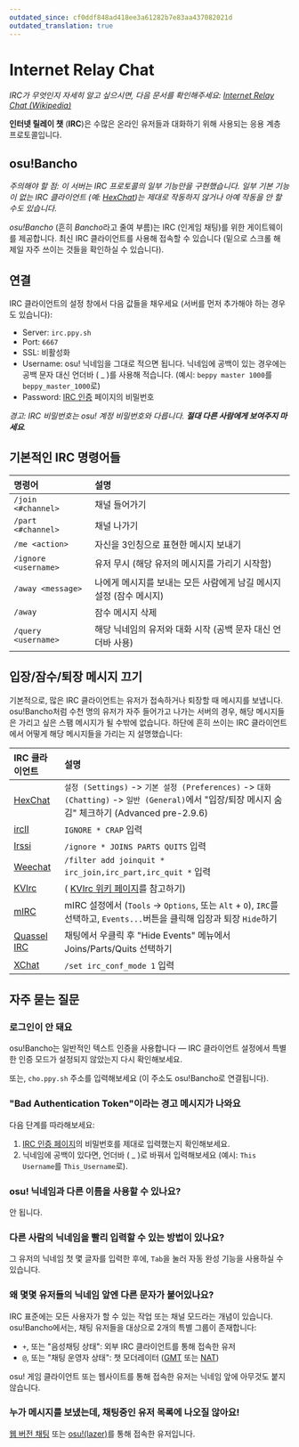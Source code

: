 ```yaml
---
outdated_since: cf0ddf848ad418ee3a61282b7e83aa437082021d
outdated_translation: true
---
```


# Internet Relay Chat

*IRC가 무엇인지 자세히 알고 싶으시면, 다음 문서를 확인해주세요: [Internet Relay Chat (Wikipedia)](https://ko.wikipedia.org/wiki/%EC%9D%B8%ED%84%B0%EB%84%B7_%EB%A6%B4%EB%A0%88%EC%9D%B4_%EC%B1%97)*

**인터넷 릴레이 챗** (**IRC**)은 수많은 온라인 유저들과 대화하기 위해 사용되는 응용 계층 프로토콜입니다.

## osu!Bancho

*주의해야 할 점: 이 서버는 IRC 프로토콜의 일부 기능만을 구현했습니다. 일부 기본 기능이 없는 IRC 클라이언트 (예: [HexChat](https://hexchat.github.io/))는 제대로 작동하지 않거나 아예 작동을 안 할 수도 있습니다.*

*osu!Bancho* (흔히 *Bancho*라고 줄여 부름)는 IRC (인게임 채팅)를 위한 게이트웨이를 제공합니다. 최신 IRC 클라이언트를 사용해 접속할 수 있습니다 (밑으로 스크롤 해 제일 자주 쓰이는 것들을 확인하실 수 있습니다).

## 연결

IRC 클라이언트의 설정 창에서 다음 값들을 채우세요 (서버를 먼저 추가해야 하는 경우도 있습니다):

- Server: `irc.ppy.sh`
- Port: `6667`
- SSL: 비활성화
- Username: osu! 닉네임을 그대로 적으면 됩니다. 닉네임에 공백이 있는 경우에는 공백 문자 대신 언더바 ( _ )를 사용해 적습니다. (예시: `beppy master 1000`를 `beppy_master_1000`로)
- Password: [IRC 인증](https://osu.ppy.sh/p/irc) 페이지의 비밀번호

*경고: IRC 비밀번호는 osu! 계정 비밀번호와 다릅니다. **절대 다른 사람에게 보여주지 마세요**.*

## 기본적인 IRC 명령어들

| 명령어 | 설명 |
| :-- | :-- |
| `/join <#channel>` | 채널 들어가기 |
| `/part <#channel>` | 채널 나가기 |
| `/me <action>` | 자신을 3인칭으로 표현한 메시지 보내기 |
| `/ignore <username>` | 유저 무시 (해당 유저의 메시지를 가리기 시작함) |
| `/away <message>` | 나에게 메시지를 보내는 모든 사람에게 남길 메시지 설정 (잠수 메시지) |
| `/away` | 잠수 메시지 삭제 |
| `/query <username>` | 해당 닉네임의 유저와 대화 시작 (공백 문자 대신 언더바 사용) |

## 입장/잠수/퇴장 메시지 끄기

기본적으로, 많은 IRC 클라이언트는 유저가 접속하거나 퇴장할 때 메시지를 보냅니다. osu!Bancho처럼 수천 명의 유저가 자주 들어가고 나가는 서버의 경우, 해당 메시지들은 가리고 싶은 스팸 메시지가 될 수밖에 없습니다. 하단에 흔히 쓰이는 IRC 클라이언트에서 어떻게 해당 메시지들을 가리는 지 설명했습니다:

| IRC 클라이언트 | 설명 |
| :-- | :-- |
| [HexChat](https://hexchat.github.io/) | `설정 (Settings)` -> `기본 설정 (Preferences)` -> `대화 (Chatting)` -> `일반 (General)`에서  "입장/퇴장 메시지 숨김" 체크하기  (Advanced pre-2.9.6) |
| [ircII](http://www.eterna.com.au/ircii/) | `IGNORE * CRAP` 입력 |
| [Irssi](https://irssi.org) | `/ignore * JOINS PARTS QUITS` 입력 |
| [Weechat](https://weechat.org/) | `/filter add joinquit * irc_join,irc_part,irc_quit *` 입력 |
| [KVIrc](https://www.kvirc.net/) | ( [KVIrc 위키 페이지](https://github.com/kvirc/KVIrc/wiki/FAQ#how-do-i-suppress-join-part-and-quit-messages)를 참고하기) |
| [mIRC](https://www.mirc.com/) | mIRC 설정에서 (`Tools` -> `Options`, 또는 `Alt` + `O`), `IRC`를 선택하고, `Events...`버튼을 클릭해 입장과 퇴장 `Hide`하기 |
| [Quassel IRC](https://quassel-irc.org/) | 채팅에서 우클릭 후 "Hide Events" 메뉴에서 Joins/Parts/Quits 선택하기 |
| [XChat](http://xchat.org/) | `/set irc_conf_mode 1` 입력 |

## 자주 묻는 질문

### 로그인이 안 돼요

osu!Bancho는 일반적인 텍스트 인증을 사용합니다 — IRC 클라이언트 설정에서 특별한 인증 모드가 설정되지 않았는지 다시 확인해보세요.

또는, `cho.ppy.sh` 주소를 입력해보세요 (이 주소도 osu!Bancho로 연결됩니다).

### "Bad Authentication Token"이라는 경고 메시지가 나와요

다음 단계를 따라해보세요:

1. [IRC 인증 페이지](https://osu.ppy.sh/p/irc)의 비밀번호를 제대로 입력했는지 확인해보세요.
2. 닉네임에 공백이 있다면, 언더바 ( _ )로 바꿔서 입력해보세요 (예시: `This Username`를 `This_Username`로).

### osu! 닉네임과 다른 이름을 사용할 수 있나요?

안 됩니다.

### 다른 사람의 닉네임을 빨리 입력할 수 있는 방법이 있나요?

그 유저의 닉네임 첫 몇 글자를 입력한 후에, `Tab`을 눌러 자동 완성 기능을 사용하실 수 있습니다.

### 왜 몇몇 유저들의 닉네임 앞엔 다른 문자가 붙어있나요?

IRC 표준에는 모든 사용자가 할 수 있는 작업 또는 채널 모드라는 개념이 있습니다. osu!Bancho에서는, 채팅 유저들을 대상으로 2개의 특별 그룹이 존재합니다:

- `+`, 또는 "음성채팅 상태": 외부 IRC 클라이언트를 통해 접속한 유저
- `@`, 또는 "채팅 운영자 상태": 챗 모더레이터 ([GMT](/wiki/People/The_Team/Global_Moderation_Team) 또는 [NAT](/wiki/People/The_Team/Nomination_Assessment_Team))

osu! 게임 클라이언트 또는 웹사이트를 통해 접속한 유저는 닉네임 앞에 아무것도 붙지 않습니다.

### 누가 메시지를 보냈는데, 채팅중인 유저 목록에 나오질 않아요!

[웹 버전 채팅](https://osu.ppy.sh/community/chat) 또는 [osu!(lazer)](https://github.com/ppy/osu)를 통해 접속한 유저입니다.
